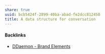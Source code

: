 ```yaml
---
share: true
uuid: bcb5424f-2899-40ba-abad-fe2dcc812450
title: A data structure for conversation
---
```

#### Backlinks

* [DDaemon - Brand Elements](/83cb4e78-016e-4a9f-bcc4-e0dd9743d696)